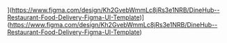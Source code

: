 
](https://www.figma.com/design/Kh2GvebWmmLc8jRs3e1NRB/DineHub--Restaurant-Food-Delivery-Figma-UI-Template)](https://www.figma.com/design/Kh2GvebWmmLc8jRs3e1NRB/DineHub--Restaurant-Food-Delivery-Figma-UI-Template)
